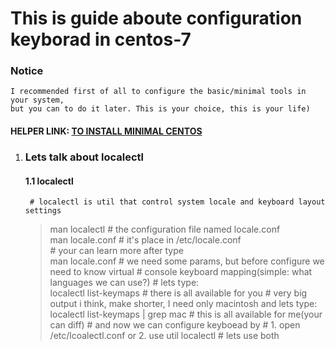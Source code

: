 # This is guide aboute configuration keyborad in centos-7

### Notice
	I recommended first of all to configure the basic/minimal tools in your system,  
	but you can to do it later. This is your choice, this is your life)  



#### HELPER LINK: [TO INSTALL MINIMAL CENTOS](../minimal/ "FOLLOW THIS LINK TO MINIMAL")  


1. ### Lets talk about localectl

	#### 1.1 localectl
		# localectl is util that control system locale and keyboard layout settings  
	> man localectl
		# the configuration file named locale.conf  
	> man locale.conf
		# it's place in /etc/locale.conf  
		# your can learn more after type  
	> man locale.conf
		# we need some params, but before configure we need to know virtual
		# console keyboard mapping(simple: what languages we can use?)
		# lets type:  
	> localectl list-keymaps
		# there is all available for you
		# very big output i think, make shorter, I need only macintosh and lets type:  
	> localectl list-keymaps | grep mac
		# this is all available for me(your can diff)
		# and now we can configure keyboead by
		# 1. open /etc/lcoalectl.conf or 2. use util localectl
		# lets use both
